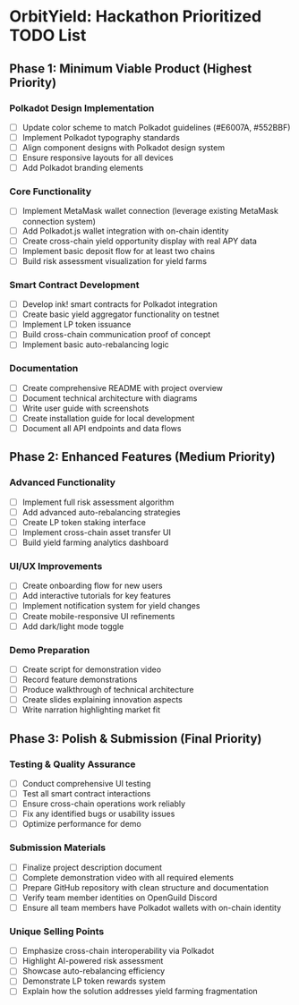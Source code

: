 # OrbitYield: Hackathon Prioritized TODO List

## Phase 1: Minimum Viable Product (Highest Priority)

### Polkadot Design Implementation
- [ ] Update color scheme to match Polkadot guidelines (#E6007A, #552BBF)
- [ ] Implement Polkadot typography standards
- [ ] Align component designs with Polkadot design system
- [ ] Ensure responsive layouts for all devices
- [ ] Add Polkadot branding elements

### Core Functionality
- [ ] Implement MetaMask wallet connection (leverage existing MetaMask connection system)
- [ ] Add Polkadot.js wallet integration with on-chain identity
- [ ] Create cross-chain yield opportunity display with real APY data
- [ ] Implement basic deposit flow for at least two chains
- [ ] Build risk assessment visualization for yield farms

### Smart Contract Development
- [ ] Develop ink! smart contracts for Polkadot integration
- [ ] Create basic yield aggregator functionality on testnet
- [ ] Implement LP token issuance
- [ ] Build cross-chain communication proof of concept
- [ ] Implement basic auto-rebalancing logic

### Documentation
- [ ] Create comprehensive README with project overview
- [ ] Document technical architecture with diagrams
- [ ] Write user guide with screenshots
- [ ] Create installation guide for local development
- [ ] Document all API endpoints and data flows

## Phase 2: Enhanced Features (Medium Priority)

### Advanced Functionality
- [ ] Implement full risk assessment algorithm
- [ ] Add advanced auto-rebalancing strategies
- [ ] Create LP token staking interface
- [ ] Implement cross-chain asset transfer UI
- [ ] Build yield farming analytics dashboard

### UI/UX Improvements
- [ ] Create onboarding flow for new users
- [ ] Add interactive tutorials for key features
- [ ] Implement notification system for yield changes
- [ ] Create mobile-responsive UI refinements
- [ ] Add dark/light mode toggle

### Demo Preparation
- [ ] Create script for demonstration video
- [ ] Record feature demonstrations
- [ ] Produce walkthrough of technical architecture
- [ ] Create slides explaining innovation aspects
- [ ] Write narration highlighting market fit

## Phase 3: Polish & Submission (Final Priority)

### Testing & Quality Assurance
- [ ] Conduct comprehensive UI testing
- [ ] Test all smart contract interactions
- [ ] Ensure cross-chain operations work reliably
- [ ] Fix any identified bugs or usability issues
- [ ] Optimize performance for demo

### Submission Materials
- [ ] Finalize project description document
- [ ] Complete demonstration video with all required elements
- [ ] Prepare GitHub repository with clean structure and documentation
- [ ] Verify team member identities on OpenGuild Discord
- [ ] Ensure all team members have Polkadot wallets with on-chain identity

### Unique Selling Points
- [ ] Emphasize cross-chain interoperability via Polkadot
- [ ] Highlight AI-powered risk assessment
- [ ] Showcase auto-rebalancing efficiency
- [ ] Demonstrate LP token rewards system
- [ ] Explain how the solution addresses yield farming fragmentation
